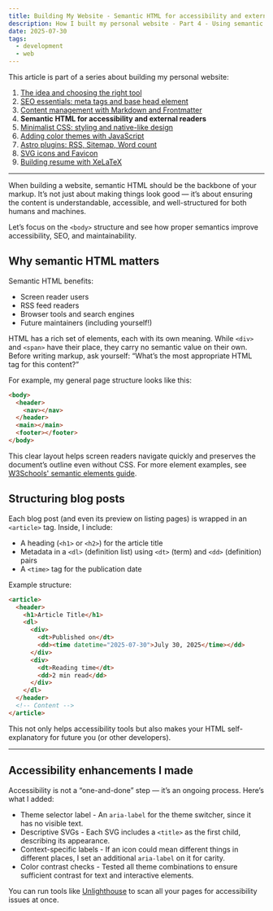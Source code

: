 ```yaml
---
title: Building My Website - Semantic HTML for accessibility and external readers (Part 4)
description: How I built my personal website - Part 4 - Using semantic HTML to improve accessibility, structure, and compatibility with external readers.
date: 2025-07-30
tags:
  - development
  - web
---
```


This article is part of a series about building my personal website:

1. [The idea and choosing the right tool](/posts/this-website/01-idea-and-choosing-tool)
2. [SEO essentials: meta tags and base head element](/posts/this-website/02-seo-meta-tags)
3. [Content management with Markdown and Frontmatter](/posts/this-website/03-markdown-and-frontmatter)
4. __Semantic HTML for accessibility and external readers__
5. [Minimalist CSS: styling and native-like design](/posts/this-website/05-minimal-css)
6. [Adding color themes with JavaScript](/posts/this-website/06-javascript)
7. [Astro plugins: RSS, Sitemap, Word count](/posts/this-website/07-astro-plugins)
8. [SVG icons and Favicon](/posts/this-website/08-icons-favicon)
9. [Building resume with XeLaTeX](/posts/this-website/09-resume)

---

When building a website, semantic HTML should be the backbone of your markup.
It’s not just about making things look good — it’s about ensuring
the content is understandable, accessible, and well-structured
for both humans and machines.

Let’s focus on the `<body>` structure and see how proper semantics
improve accessibility, SEO, and maintainability.

## Why semantic HTML matters

Semantic HTML benefits:

- Screen reader users
- RSS feed readers
- Browser tools and search engines
- Future maintainers (including yourself!)

HTML has a rich set of elements, each with its own meaning.
While `<div>` and `<span>` have their place,
they carry no semantic value on their own.
Before writing markup, ask yourself:
“What’s the most appropriate HTML tag for this content?”

For example, my general page structure looks like this:

```html
<body>
  <header>
    <nav></nav>
  </header>
  <main></main>
  <footer></footer>
</body>
```

This clear layout helps screen readers navigate quickly
and preserves the document’s outline even without CSS.
For more element examples, see
[W3Schools' semantic elements guide](https://www.w3schools.com/html/html5_semantic_elements.asp).

## Structuring blog posts

Each blog post (and even its preview on listing pages)
is wrapped in an `<article>` tag.
Inside, I include:

- A heading (`<h1>` or `<h2>`) for the article title
- Metadata in a `<dl>` (definition list) using `<dt>` (term) and `<dd>` (definition) pairs
- A `<time>` tag for the publication date

Example structure:

```html
<article>
  <header>
    <h1>Article Title</h1>
    <dl>
      <div>
        <dt>Published on</dt>
        <dd><time datetime="2025-07-30">July 30, 2025</time></dd>
      </div>
      <div>
        <dt>Reading time</dt>
        <dd>2 min read</dd>
      </div>
    </dl>
  </header>
  <!-- Content -->
</article>
```

This not only helps accessibility tools but also makes your
HTML self-explanatory for future you (or other developers).

---

## Accessibility enhancements I made

Accessibility is not a “one-and-done” step — it’s an ongoing process.
Here’s what I added:

- Theme selector label - An `aria-label` for the theme switcher,
since it has no visible text.
- Descriptive SVGs - Each SVG includes a `<title>` as the first child,
describing its appearance.
- Context-specific labels - If an icon could mean different things in different places,
I set an additional `aria-label` on it for carity.
- Color contrast checks - Tested all theme combinations to ensure sufficient contrast
for text and interactive elements.

You can run tools like [Unlighthouse](https://unlighthouse.dev/)
to scan all your pages for accessibility issues at once.
